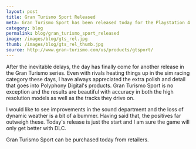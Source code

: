 ```yaml
---
layout: post
title: Gran Turismo Sport Released
meta: Gran Turismo Sport has been released today for the Playstation 4 console.
category: blog
permalink: blog/gran_turismo_sport_released
image: /images/blog/gts_rel.jpg
thumb: /images/blog/gts_rel_thumb.jpg
source: http://www.gran-turismo.com/us/products/gtsport/
---
```


After the inevitable delays, the day has finally come for another release in the Gran Turismo series. Even with rivals heating things up in the sim racing category these days, I have always appreciated the extra polish and detail that goes into Polyphony Digital's products. Gran Turismo Sport is no exception and the results are beautiful with accuracy in both the high resolution models as well as the tracks they drive on.

I would like to see improvements in the sound department and the loss of dynamic weather is a bit of a bummer. Having said that, the positives far outweigh these. Today's release is just the start and I am sure the game will only get better with DLC.

Gran Turismo Sport can be purchased today from retailers.